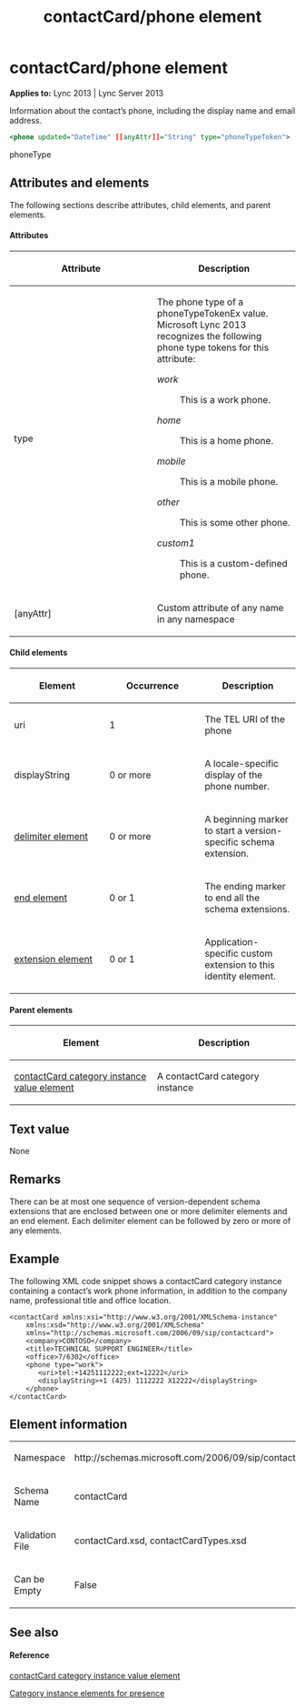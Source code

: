 ﻿---
title: contactCard/phone element
TOCTitle: contactCard/phone element
ms:assetid: 964f5b37-6545-411c-8b96-ec5b0effd161
ms:mtpsurl: https://msdn.microsoft.com/library/Dn454716(v=office.15)
ms:contentKeyID: 57093403
ms.date: 07/24/2014
mtps_version: v=office.15
dev_langs:
- xml
---

# contactCard/phone element


**Applies to:** Lync 2013 | Lync Server 2013

Information about the contact’s phone, including the display name and email address.

```xml
<phone updated="DateTime" [[anyAttr]]="String" type="phoneTypeToken">    <uri updated="DateTime" [anyAttr]="String">TEL URI string</uri>    <displayString updated="DateTime" [anyAttr]="String" LCID="lcid">string</displayString>    <extension xmlns="http://schemas.microsoft.com/2006/09/sip/commontypes">        <[[any]] >custom element</[[any]]>    </extension>    <delimiter xmlns="http://schemas.microsoft.com/2006/09/sip/commontypes" />    <end xmlns="http://schemas.microsoft.com/2006/09/sip/commontypes" /></phone>
```

phoneType

## Attributes and elements

The following sections describe attributes, child elements, and parent elements.

#### Attributes

<table>
<colgroup>
<col style="width: 50%" />
<col style="width: 50%" />
</colgroup>
<thead>
<tr class="header">
<th><p>Attribute</p></th>
<th><p>Description</p></th>
</tr>
</thead>
<tbody>
<tr class="odd">
<td><p>type</p></td>
<td><p>The phone type of a phoneTypeTokenEx value. Microsoft Lync 2013 recognizes the following phone type tokens for this attribute:</p>
<dl>
<dt><em>work</em></dt>
<dd><p>This is a work phone.</p>
</dd>
<dt><em>home</em></dt>
<dd><p>This is a home phone.</p>
</dd>
<dt><em>mobile</em></dt>
<dd><p>This is a mobile phone.</p>
</dd>
<dt><em>other</em></dt>
<dd><p>This is some other phone.</p>
</dd>
<dt><em>custom1</em></dt>
<dd><p>This is a custom-defined phone.</p>
</dd>
</dl></td>
</tr>
<tr class="even">
<td><p>[anyAttr]</p></td>
<td><p>Custom attribute of any name in any namespace</p></td>
</tr>
</tbody>
</table>


#### Child elements

<table>
<colgroup>
<col style="width: 33%" />
<col style="width: 33%" />
<col style="width: 33%" />
</colgroup>
<thead>
<tr class="header">
<th><p>Element</p></th>
<th><p>Occurrence</p></th>
<th><p>Description</p></th>
</tr>
</thead>
<tbody>
<tr class="odd">
<td><p>uri</p></td>
<td><p>1</p></td>
<td><p>The TEL URI of the phone</p></td>
</tr>
<tr class="even">
<td><p>displayString</p></td>
<td><p>0 or more</p></td>
<td><p>A locale-specific display of the phone number.</p></td>
</tr>
<tr class="odd">
<td><p><a href="delimiter-element.md">delimiter element</a></p></td>
<td><p>0 or more</p></td>
<td><p>A beginning marker to start a version-specific schema extension.</p></td>
</tr>
<tr class="even">
<td><p><a href="end-element.md">end element</a></p></td>
<td><p>0 or 1</p></td>
<td><p>The ending marker to end all the schema extensions.</p></td>
</tr>
<tr class="odd">
<td><p><a href="extension-element.md">extension element</a></p></td>
<td><p>0 or 1</p></td>
<td><p>Application-specific custom extension to this identity element.</p></td>
</tr>
</tbody>
</table>


#### Parent elements

<table>
<colgroup>
<col style="width: 50%" />
<col style="width: 50%" />
</colgroup>
<thead>
<tr class="header">
<th><p>Element</p></th>
<th><p>Description</p></th>
</tr>
</thead>
<tbody>
<tr class="odd">
<td><p><a href="contactcard-category-instance-value-element.md">contactCard category instance value element</a></p></td>
<td><p>A contactCard category instance</p></td>
</tr>
</tbody>
</table>


## Text value

None

## Remarks

There can be at most one sequence of version-dependent schema extensions that are enclosed between one or more delimiter elements and an end element. Each delimiter element can be followed by zero or more of any elements.

## Example

The following XML code snippet shows a contactCard category instance containing a contact’s work phone information, in addition to the company name, professional title and office location.

    <contactCard xmlns:xsi="http://www.w3.org/2001/XMLSchema-instance" 
        xmlns:xsd="http://www.w3.org/2001/XMLSchema" 
        xmlns="http://schemas.microsoft.com/2006/09/sip/contactcard">
        <company>CONTOSO</company>
        <title>TECHNICAL SUPPORT ENGINEER</title>
        <office>7/6302</office>
        <phone type="work">
           <uri>tel:+14251112222;ext=12222</uri>
           <displayString>+1 (425) 1112222 X12222</displayString>
        </phone>
    </contactCard>

## Element information

<table>
<colgroup>
<col style="width: 50%" />
<col style="width: 50%" />
</colgroup>
<tbody>
<tr class="odd">
<td><p>Namespace</p></td>
<td><p>http://schemas.microsoft.com/2006/09/sip/contactcard</p></td>
</tr>
<tr class="even">
<td><p>Schema Name</p></td>
<td><p>contactCard</p></td>
</tr>
<tr class="odd">
<td><p>Validation File</p></td>
<td><p>contactCard.xsd, contactCardTypes.xsd</p></td>
</tr>
<tr class="even">
<td><p>Can be Empty</p></td>
<td><p>False</p></td>
</tr>
</tbody>
</table>


## See also

#### Reference

[contactCard category instance value element](contactcard-category-instance-value-element.md)

[Category instance elements for presence](category-instance-elements-for-presence.md)

